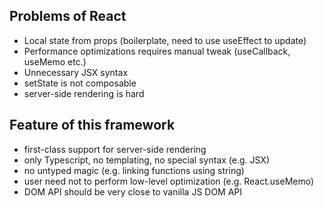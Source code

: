 ## Problems of React
- Local state from props (boilerplate, need to use useEffect to update)
- Performance optimizations requires manual tweak (useCallback, useMemo etc.)
- Unnecessary JSX syntax
- setState is not composable
- server-side rendering is hard

## Feature of this framework
- first-class support for server-side rendering
- only Typescript, no templating, no special syntax (e.g. JSX)
- no untyped magic (e.g. linking functions using string)
- user need not to perform low-level optimization (e.g. React.useMemo)
- DOM API should be very close to vanilla JS DOM API